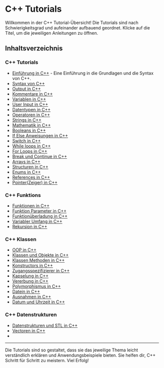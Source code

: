 # C++ Tutorials

Willkommen in der C++ Tutorial-Übersicht! Die Tutorials sind nach Schwierigkeitsgrad und aufeinander aufbauend geordnet. Klicke auf die Titel, um die jeweiligen Anleitungen zu öffnen.

## Inhaltsverzeichnis
### C++ Tutorials
- [Einführung in C++](Einführung_in_cpp.md) - Eine Einführung in die Grundlagen und die Syntax von C++.
- [Syntax von C++](Syntax.md)
- [Output in C++](Output.md)
- [Kommentare in C++](Comments.md)
- [Variablen in C++](Variablen.md)
- [User Input in C++](UserInput.md)
- [Datentypen in C++](Datatypes.md)
- [Operatoren in C++](Operators.md)
- [Strings in C++](Strings.md)
- [Mathematik in C++](Math.md)
- [Booleans in C++](Booleans.md)
- [If Else Anweisungen in C++](Conditions.md)
- [Switch in C++](Switch.md)
- [While loops in C++](Whileloop.md)
- [For Loops in C++](Forloop.md)
- [Break und Continue in C++](Breakcontinue.md)
- [Arrays in C++](Arrays.md)
- [Structuren in C++](Structures.md)
- [Enums in C++](Enums.md)
- [References in C++](References.md)
- [Pointer(Zeiger) in C++](Pointers.md)
### C++ Funktions
- [Funktionen in C++](Functions.md)
- [Funktion Parameter in C++](Funktionparameters.md)
- [Funktionüberladung in C++](Functionoverloading.md)
- [Variabler Umfang in C++](Scope.md)
- [Rekursion in C++](Recursion.md)
### C++ Klassen
- [OOP in C++](Oop.md)
- [Klassen und Objekte in C++](ClassesObjects.md)
- [Klassen Methoden in C++](Classmethods.md)
- [Konstructors in C++](Constructors.md)
- [Zugangsspezifizierer in C++](Accessspecifiers.md)
- [Kapselung in C++](Encapsulation.md)
- [Vererbung in C++](Inheritance.md)
- [Polymorphismus in C++](Polymorphism.md)
- [Datein in C++](Files.md)
- [Ausnahmen in C++](Exceptions.md)
- [Datum und Uhrzeit in C++](Date.md)
### C++ Datenstrukturen
- [Datenstrukturen und STL in C++](Datastructuresandstl.md)
- [Vectoren in C++](Vectors.md)
- []()
  
---

Die Tutorials sind so gestaltet, dass sie das jeweilige Thema leicht verständlich erklären und Anwendungsbeispiele bieten. Sie helfen dir, C++ Schritt für Schritt zu meistern. Viel Erfolg!
